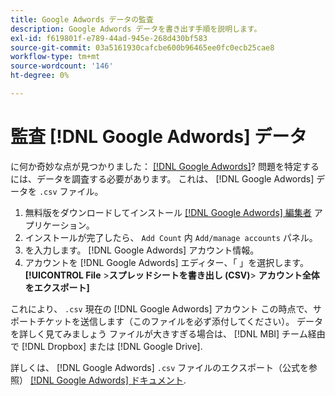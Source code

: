```yaml
---
title: Google Adwords データの監査
description: Google Adwords データを書き出す手順を説明します。
exl-id: f619801f-e789-44ad-945e-268d430bf583
source-git-commit: 03a5161930cafcbe600b96465ee0fc0ecb25cae8
workflow-type: tm+mt
source-wordcount: '146'
ht-degree: 0%

---
```


# 監査 [!DNL Google Adwords] データ

に何か奇妙な点が見つかりました： [[!DNL Google Adwords]](../integrations/google-adwords.md)? 問題を特定するには、データを調査する必要があります。 これは、 [!DNL Google Adwords] データを `.csv` ファイル。

1. 無料版をダウンロードしてインストール [[!DNL Google Adwords] 編集者](https://ads.google.com/home/tools/ads-editor/) アプリケーション。
1. インストールが完了したら、 `Add Count` 内 `Add/manage accounts` パネル。
1. を入力します。 [!DNL Google Adwords] アカウント情報。
1. アカウントを [!DNL Google Adwords] エディター、「 」を選択します。 **[!UICONTROL File** > **&#x200B;スプレッドシートを書き出し (CSV)**> **アカウント全体をエクスポート]**

これにより、 `.csv` 現在の [!DNL Google Adwords] アカウント この時点で、サポートチケットを送信します（このファイルを必ず添付してください）。 データを詳しく見てみましょう ファイルが大きすぎる場合は、 [!DNL MBI] チーム経由で [!DNL Dropbox] または [!DNL Google Drive].

詳しくは、 [!DNL Google Adwords] `.csv` ファイルのエクスポート（公式を参照） [[!DNL Google Adwords] ドキュメント](https://support.google.com/adwords/editor/answer/38657?hl=en).

